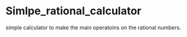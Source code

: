 # Simlpe_rational_calculator
simple calculator to make the main operatoins on the rational numbers.
